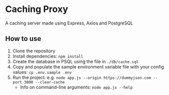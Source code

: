 # Caching Proxy

A caching server made using Express, Axios and PostgreSQL

## How to use
1. Clone the repository
2. Install dependencies: `npm install`
3. Create the database in PSQL using the file in `./db/cache.sql`
4. Copy and populate the sample environment variable file with your config values: `cp .env.sample .env`
5. Run the project: e.g. `node app.js --origin https://dummyjson.com --port 3000 --clear-cache`
     - Info on command-line arguments: `node app.js --help`
